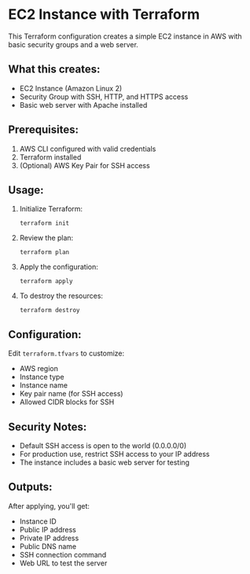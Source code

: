 # EC2 Instance with Terraform

This Terraform configuration creates a simple EC2 instance in AWS with basic security groups and a web server.

## What this creates:

- EC2 Instance (Amazon Linux 2)
- Security Group with SSH, HTTP, and HTTPS access
- Basic web server with Apache installed

## Prerequisites:

1. AWS CLI configured with valid credentials
2. Terraform installed
3. (Optional) AWS Key Pair for SSH access

## Usage:

1. Initialize Terraform:
   ```
   terraform init
   ```

2. Review the plan:
   ```
   terraform plan
   ```

3. Apply the configuration:
   ```
   terraform apply
   ```

4. To destroy the resources:
   ```
   terraform destroy
   ```

## Configuration:

Edit `terraform.tfvars` to customize:
- AWS region
- Instance type
- Instance name
- Key pair name (for SSH access)
- Allowed CIDR blocks for SSH

## Security Notes:

- Default SSH access is open to the world (0.0.0.0/0)
- For production use, restrict SSH access to your IP address
- The instance includes a basic web server for testing

## Outputs:

After applying, you'll get:
- Instance ID
- Public IP address
- Private IP address
- Public DNS name
- SSH connection command
- Web URL to test the server
